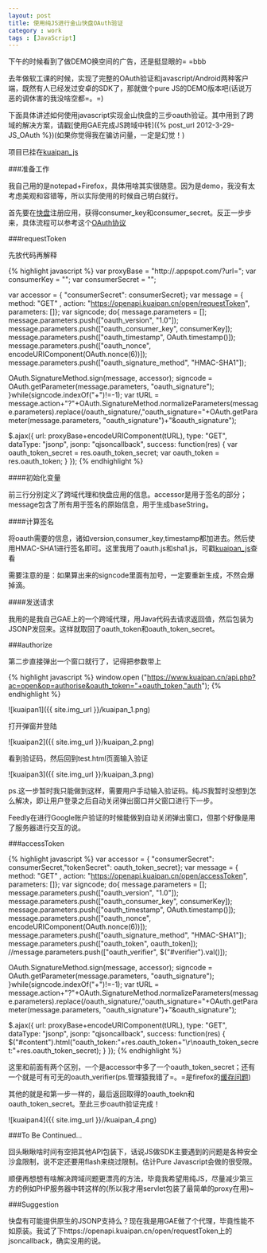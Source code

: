 ```yaml
---
layout: post
title: 使用纯JS进行金山快盘OAuth验证
category : work
tags : [JavaScript]
---
```


下午的时候看到了做DEMO换空间的广告，还是挺显眼的= =bbb

去年做软工课的时候，实现了完整的OAuth验证和javascript/Android两种客户端，既然有人已经发过安卓的SDK了，那就做个pure JS的DEMO版本吧(话说万恶的调休害的我没啥空都=。=)

下面具体讲述如何使用javascript实现金山快盘的三步oauth验证。其中用到了跨域的解决方案，请戳[使用GAE完成JS跨域中转]({% post_url 2012-3-29-JS_OAuth %})(如果你觉得我在骗访问量，一定是幻觉！)

项目已挂在[kuaipan_js](http://github.com/qiankanglai/kuaipan_js)

###准备工作

我自己用的是notepad+Firefox，具体用啥其实很随意。因为是demo，我没有太考虑美观和容错等，所以实际使用的时候自己明白就行。

首先要在[快盘](http://www.kuaipan.cn/developers/list.htm)注册应用，获得consumer_key和consumer_secret。反正一步步来，具体流程可以参考这个[OAuth协议](http://www.kuaipan.cn/developers/document_oauth.htm)

###requestToken

先放代码再解释

{% highlight javascript %}
var proxyBase = "http://.appspot.com/?url=";
var consumerKey = "";
var consumerSecret = "";

var accessor = { "consumerSecret": consumerSecret};
var message = { method: "GET" , action: "https://openapi.kuaipan.cn/open/requestToken", parameters: []};
var signcode;
do{
  message.parameters = [];
  message.parameters.push(["oauth_version", "1.0"]);
  message.parameters.push(["oauth_consumer_key", consumerKey]);
  message.parameters.push(["oauth_timestamp", OAuth.timestamp()]);
  message.parameters.push(["oauth_nonce", encodeURIComponent(OAuth.nonce(6))]);
  message.parameters.push(["oauth_signature_method", "HMAC-SHA1"]);
  
  OAuth.SignatureMethod.sign(message, accessor);
  signcode = OAuth.getParameter(message.parameters, "oauth_signature");
}while(signcode.indexOf("+")!=-1);
var tURL = message.action+"?"+OAuth.SignatureMethod.normalizeParameters(message.parameters).replace(/oauth_signature/,"oauth_signature="+OAuth.getParameter(message.parameters, "oauth_signature")+"&amp;oauth_signature");

$.ajax({
    url: proxyBase+encodeURIComponent(tURL),
    type: "GET",
    dataType: "jsonp",
    jsonp: "qjsoncallback",
    success: function(res) {
        var oauth_token_secret = res.oauth_token_secret;
        var oauth_token = res.oauth_token;
    }
});
{% endhighlight %}

####初始化变量

前三行分别定义了跨域代理和快盘应用的信息。accessor是用于签名的部分；message包含了所有用于签名的原始信息，用于生成baseString。

####计算签名

将oauth需要的信息，诸如version,consumer_key,timestamp都加进去。然后使用HMAC-SHA1进行签名即可。这里我用了oauth.js和sha1.js，可戳[kuaipan_js](https://github.com/qiankanglai/kuaipan_js)查看

需要注意的是：如果算出来的signcode里面有加号，一定要重新生成，不然会爆掉滴。

####发送请求

我用的是我自己GAE上的一个跨域代理，用Java代码去请求返回值，然后包装为JSONP发回来。这样就取回了oauth_token和oauth_token_secret。

###authorize

第二步直接弹出一个窗口就行了，记得把参数带上

{% highlight javascript %}
window.open ("https://www.kuaipan.cn/api.php?ac=open&op=authorise&oauth_token="+oauth_token,"auth"); 
{% endhighlight %}

![kuaipan1]({{ site.img_url }}/kuaipan_1.png)

打开弹窗并登陆

![kuaipan2]({{ site.img_url }}/kuaipan_2.png)

看到验证码，然后回到test.html页面输入验证

![kuaipan3]({{ site.img_url }}/kuaipan_3.png)

ps.这一步暂时我只能做到这样，需要用户手动输入验证码。纯JS我暂时没想到怎么解决，即让用户登录之后自动关闭弹出窗口并父窗口进行下一步。

Feedly在进行Google账户验证的时候能做到自动关闭弹出窗口，但那个好像是用了服务器进行交互的说。

###accessToken

{% highlight javascript %}
var accessor = { "consumerSecret": consumerSecret,"tokenSecret": oauth_token_secret};
var message = { method: "GET" , action: "https://openapi.kuaipan.cn/open/accessToken", parameters: []};
var signcode;
do{
  message.parameters = [];
  message.parameters.push(["oauth_version", "1.0"]);
  message.parameters.push(["oauth_consumer_key", consumerKey]);
  message.parameters.push(["oauth_timestamp", OAuth.timestamp()]);
  message.parameters.push(["oauth_nonce", encodeURIComponent(OAuth.nonce(6))]);
  message.parameters.push(["oauth_signature_method", "HMAC-SHA1"]);
  message.parameters.push(["oauth_token", oauth_token]);
  //message.parameters.push(["oauth_verifier", $("#verifier").val()]);
  
  OAuth.SignatureMethod.sign(message, accessor);
  signcode = OAuth.getParameter(message.parameters, "oauth_signature");
}while(signcode.indexOf("+")!=-1);
var tURL = message.action+"?"+OAuth.SignatureMethod.normalizeParameters(message.parameters).replace(/oauth_signature/,"oauth_signature="+OAuth.getParameter(message.parameters, "oauth_signature")+"&oauth_signature");

$.ajax({
  url: proxyBase+encodeURIComponent(tURL),
  type: "GET",
  dataType: "jsonp",
  jsonp: "qjsoncallback",
  success: function(res) {
    $("#content").html("oauth_token:"+res.oauth_token+"\r\noauth_token_secret:"+res.oauth_token_secret);
  }
});
{% endhighlight %}

这里和前面有两个区别，一个是accessor中多了一个oauth_token_secret；还有一个就是可有可无的oauth_verifier(ps.管理猿我错了=。=是firefox的[缓存问题](http://kstatus.wps.cn/viewthread.php?tid=22503))

其他的就是和第一步一样的，最后返回取得的oauth_toekn和oauth_token_secret。至此三步oauth验证完成！

![kuaipan4]({{ site.img_url }}//kuaipan_4.png)

###To Be Continued...

回头瞅瞅啥时间有空把其他API包装下，话说JS做SDK主要遇到的问题是各种安全沙盒限制，说不定还要用flash来绕过限制。估计Pure Javascript会做的很受限。

顺便再想想有啥解决跨域问题更漂亮的方法，毕竟我希望用纯JS，尽量减少第三方的例如PHP服务器中转这样的(所以我才用servlet包装了最简单的proxy在用)~

###Suggestion

快盘有可能提供原生的JSONP支持么？现在我是用GAE做了个代理，毕竟性能不如原装。我试了下https://openapi.kuaipan.cn/open/requestToken上的jsoncallback，确实没用的说。